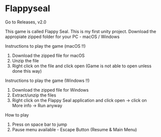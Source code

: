# Flappyseal

Go to Releases, v2.0

This game is called Flappy Seal. 
This is my first unity project. 
Download the appropiate zipped folder for your PC - macOS / Windows

Instructions to play the game (macOS !!) 
1. Download the zipped file for macOS
2. Unzip the file
3. Right click on the file and click open (Game is not able to open unless done this way)

Instructions to play the game (Windows !!)
1. Download the zipped file for Windows
2. Extract/unzip the files
3. Right click on the Flappy Seal application and click open -> click on More info -> Run anyway

How to play 
1. Press on space bar to jump
2. Pause menu available - Escape Button (Resume & Main Menu)
